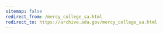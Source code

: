 ```yaml
---
sitemap: false 
redirect_from: /mercy_college_sa.html 
redirect_to: https://archive.ada.gov/mercy_college_sa.html 
---
```

